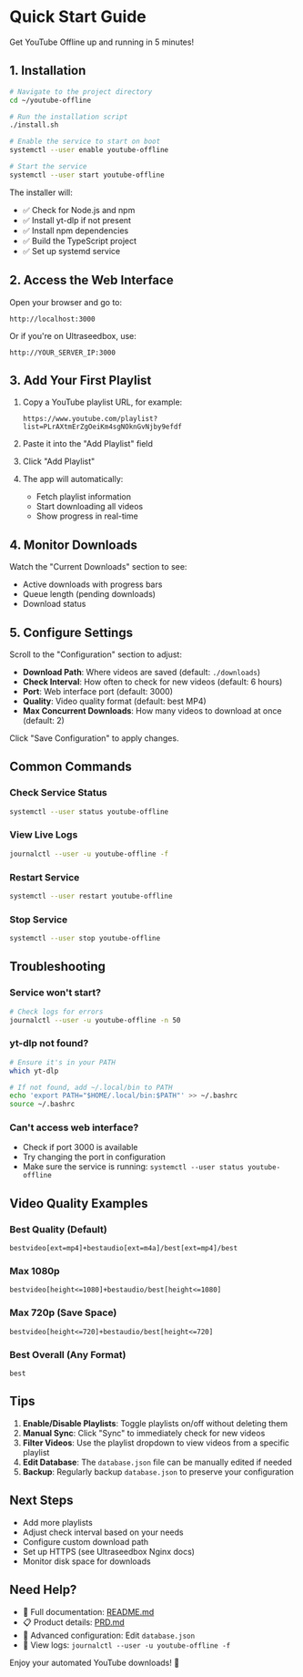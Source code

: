 # Quick Start Guide

Get YouTube Offline up and running in 5 minutes!

## 1. Installation

```bash
# Navigate to the project directory
cd ~/youtube-offline

# Run the installation script
./install.sh

# Enable the service to start on boot
systemctl --user enable youtube-offline

# Start the service
systemctl --user start youtube-offline
```

The installer will:
- ✅ Check for Node.js and npm
- ✅ Install yt-dlp if not present
- ✅ Install npm dependencies
- ✅ Build the TypeScript project
- ✅ Set up systemd service

## 2. Access the Web Interface

Open your browser and go to:
```
http://localhost:3000
```

Or if you're on Ultraseedbox, use:
```
http://YOUR_SERVER_IP:3000
```

## 3. Add Your First Playlist

1. Copy a YouTube playlist URL, for example:
   ```
   https://www.youtube.com/playlist?list=PLrAXtmErZgOeiKm4sgNOknGvNjby9efdf
   ```

2. Paste it into the "Add Playlist" field

3. Click "Add Playlist"

4. The app will automatically:
   - Fetch playlist information
   - Start downloading all videos
   - Show progress in real-time

## 4. Monitor Downloads

Watch the "Current Downloads" section to see:
- Active downloads with progress bars
- Queue length (pending downloads)
- Download status

## 5. Configure Settings

Scroll to the "Configuration" section to adjust:

- **Download Path**: Where videos are saved (default: `./downloads`)
- **Check Interval**: How often to check for new videos (default: 6 hours)
- **Port**: Web interface port (default: 3000)
- **Quality**: Video quality format (default: best MP4)
- **Max Concurrent Downloads**: How many videos to download at once (default: 2)

Click "Save Configuration" to apply changes.

## Common Commands

### Check Service Status
```bash
systemctl --user status youtube-offline
```

### View Live Logs
```bash
journalctl --user -u youtube-offline -f
```

### Restart Service
```bash
systemctl --user restart youtube-offline
```

### Stop Service
```bash
systemctl --user stop youtube-offline
```

## Troubleshooting

### Service won't start?
```bash
# Check logs for errors
journalctl --user -u youtube-offline -n 50
```

### yt-dlp not found?
```bash
# Ensure it's in your PATH
which yt-dlp

# If not found, add ~/.local/bin to PATH
echo 'export PATH="$HOME/.local/bin:$PATH"' >> ~/.bashrc
source ~/.bashrc
```

### Can't access web interface?
- Check if port 3000 is available
- Try changing the port in configuration
- Make sure the service is running: `systemctl --user status youtube-offline`

## Video Quality Examples

### Best Quality (Default)
```
bestvideo[ext=mp4]+bestaudio[ext=m4a]/best[ext=mp4]/best
```

### Max 1080p
```
bestvideo[height<=1080]+bestaudio/best[height<=1080]
```

### Max 720p (Save Space)
```
bestvideo[height<=720]+bestaudio/best[height<=720]
```

### Best Overall (Any Format)
```
best
```

## Tips

1. **Enable/Disable Playlists**: Toggle playlists on/off without deleting them
2. **Manual Sync**: Click "Sync" to immediately check for new videos
3. **Filter Videos**: Use the playlist dropdown to view videos from a specific playlist
4. **Edit Database**: The `database.json` file can be manually edited if needed
5. **Backup**: Regularly backup `database.json` to preserve your configuration

## Next Steps

- Add more playlists
- Adjust check interval based on your needs
- Configure custom download path
- Set up HTTPS (see Ultraseedbox Nginx docs)
- Monitor disk space for downloads

## Need Help?

- 📖 Full documentation: [README.md](README.md)
- 📋 Product details: [PRD.md](PRD.md)
- 🔧 Advanced configuration: Edit `database.json`
- 📝 View logs: `journalctl --user -u youtube-offline -f`

Enjoy your automated YouTube downloads! 🎉
